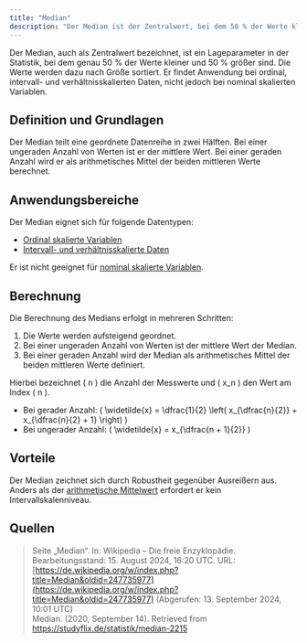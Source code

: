 ```yaml
---
title: "Median"
description: "Der Median ist der Zentralwert, bei dem 50 % der Werte kleiner und 50 % größer sind. Er wird bei ordinal, intervall- und verhältnisskalierten Daten verwendet und ist robust gegenüber Ausreißern."
---
```


Der Median, auch als Zentralwert bezeichnet, ist ein Lageparameter in der Statistik, bei dem genau 50 % der Werte kleiner und 50 % größer sind. Die Werte werden dazu nach Größe sortiert. Er findet Anwendung bei ordinal, intervall- und verhältnisskalierten Daten, nicht jedoch bei nominal skalierten Variablen.

## Definition und Grundlagen
Der Median teilt eine geordnete Datenreihe in zwei Hälften. Bei einer ungeraden Anzahl von Werten ist er der mittlere Wert. Bei einer geraden Anzahl wird er als arithmetisches Mittel der beiden mittleren Werte berechnet.

## Anwendungsbereiche
Der Median eignet sich für folgende Datentypen:
- [Ordinal skalierte Variablen](/open-fidup/lerninhalte/ordinalskala)
- [Intervall- und verhältnisskalierte Daten](/open-fidup/lerninhalte/kardinalskala)

Er ist nicht geeignet für [nominal skalierte Variablen](/open-fidup/lerninhalte/nominalskala).

## Berechnung
Die Berechnung des Medians erfolgt in mehreren Schritten:

1. Die Werte werden aufsteigend geordnet.
2. Bei einer ungeraden Anzahl von Werten ist der mittlere Wert der Median.
3. Bei einer geraden Anzahl wird der Median als arithmetisches Mittel der beiden mittleren Werte definiert.

Hierbei bezeichnet \( n \) die Anzahl der Messwerte und \( x_n \) den Wert am Index \( n \).

- Bei gerader Anzahl: \( \widetilde{x} = \dfrac{1}{2} \left( x_{\dfrac{n}{2}} + x_{\dfrac{n}{2} + 1} \right) \)
- Bei ungerader Anzahl: \( \widetilde{x} = x_{\dfrac{n + 1}{2}} \)

## Vorteile
Der Median zeichnet sich durch Robustheit gegenüber Ausreißern aus. Anders als der [arithmetische Mittelwert](/open-fidup/lerninhalte/arithmetisches-mittel) erfordert er kein Intervallskalenniveau.

## Quellen
> Seite „Median“. In: Wikipedia – Die freie Enzyklopädie. Bearbeitungsstand: 15. August 2024, 16:20 UTC. URL: [https://de.wikipedia.org/w/index.php?title=Median&oldid=247735977](https://de.wikipedia.org/w/index.php?title=Median&oldid=247735977) (Abgerufen: 13. September 2024, 10:01 UTC)  
> Median. (2020, September 14). Retrieved from https://studyflix.de/statistik/median-2215